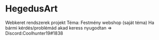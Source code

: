 # HegedusArt
Webkeret rendszerek projekt
Téma: Festmény webshop (saját téma)
Ha bármi kérdés/problémád akad keress nyugodtan => Discord:Coolhunter19#1838

